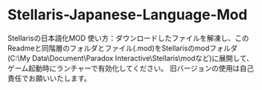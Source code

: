 # Stellaris-Japanese-Language-Mod
Stellarisの日本語化MOD
使い方：ダウンロードしたファイルを解凍し、このReadmeと同階層のフォルダとファイル(.mod)をStellarisのmodフォルダ(C:\My Data\Document\Paradox Interactive\Stellaris\modなど)に展開して、ゲーム起動時にランチャーで有効化してください。
旧バージョンの使用は自己責任でお願いいたします。
